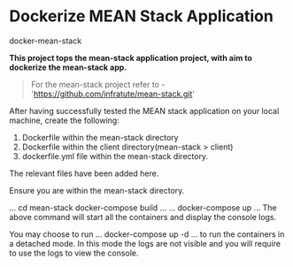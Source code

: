 # Dockerize MEAN Stack Application
docker-mean-stack

__This project tops the mean-stack application project, with aim to dockerize the mean-stack app.__

> For the mean-stack project refer to - 'https://github.com/infratute/mean-stack.git'

After having successfully tested the MEAN stack application on your local machine, create the following:

1. Dockerfile within the mean-stack directory
2. Dockerfile within the client directory(mean-stack > client)
3. dockerfile.yml file within the mean-stack directory.

The relevant files have been added here.

Ensure you are within the mean-stack directory.

...
cd mean-stack
docker-compose build
...
...
docker-compose up
...
The above command will start all the containers and display the console logs.

You may choose to run 
...
docker-compose up -d
...
to run the containers in a detached mode. In this mode the logs are not visible and you will require to use the logs to view the console.

